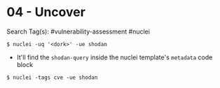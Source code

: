 # 04 - Uncover

Search Tag(s): #vulnerability-assessment #nuclei

`$ nuclei -uq '<dork>' -ue shodan`

- It'll find the `shodan-query` inside the nuclei template's `metadata` code block

`$ nuclei -tags cve -ue shodan`